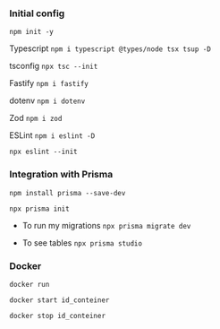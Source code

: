 ### Initial config
`npm init -y`

Typescript 
`npm i typescript @types/node tsx tsup -D`

tsconfig 
`npx tsc --init`

Fastify
`npm i fastify`

dotenv
`npm i dotenv`

Zod 
`npm i zod`

ESLint 
`npm i eslint -D`

`npx eslint --init`

### Integration with Prisma

`npm install prisma --save-dev`

`npx prisma init`

- To run my migrations `npx prisma migrate dev`

- To see tables `npx prisma studio`

### Docker

`docker run`

`docker start id_conteiner`

`docker stop id_conteiner`